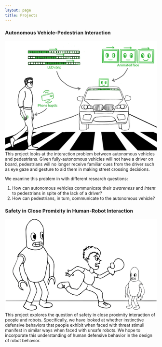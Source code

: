 ```yaml
---
layout: page
title: Projects
---
```


### Autonomous Vehicle-Pedestrian Interaction
![AV-Pedestrian-Street](img/Front.jpg)
This project looks at the interaction problem between autonomous vehicles and pedestrians. Given fully-autonomous vehicles will not have a driver on board, pedestrians will no longer receive familiar cues from the driver such as eye gaze and gesture to aid them in making street crossing decisions. 

We examine this problem in with different research questions:
1. How can autonomous vehicles communicate their _awareness_ and _intent_ to pedestrians in spite of the lack of a driver?
2. How can pedestrians, in turn, communicate to the autonomous vehicle?

### Safety in Close Promixity in Human-Robot Interaction
![Safety-Proximity](img/LBR_pic.png)
This project explores the question of safety in close proximity interaction of people and robots. Specifically, we have looked at whether instinctive defensive behaviors that people exhibit when faced with threat stimuli manifest in similar ways when faced with unsafe robots. We hope to incorporate this understanding of human defensive behavior in the design of robot behavior.
